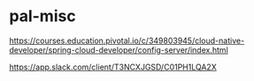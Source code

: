 # pal-misc
https://courses.education.pivotal.io/c/349803945/cloud-native-developer/spring-cloud-developer/config-server/index.html

https://app.slack.com/client/T3NCXJGSD/C01PH1LQA2X

